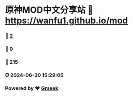 # 原神MOD中文分享站 :link: https://wanfu1.github.io/mod 
### :page_facing_up: [2](https://wanfu1.github.io/mod/tag.html) 
### :speech_balloon: 0 
### :hibiscus: 215 
### :alarm_clock: 2024-06-30 15:29:05 
### Powered by :heart: [Gmeek](https://github.com/Meekdai/Gmeek)
